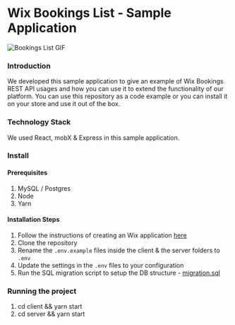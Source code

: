 # Wix Bookings List - Sample Application
![Bookings List GIF](readme-images/wix-bookings-list-low.gif)

### Introduction
We developed this sample application to give an example of Wix Bookings REST API usages and how you can use it to extend
the functionality of our platform. You can use this repository as a code example or you can install it on your store and use it out of the box.

### Technology Stack

We used React, mobX & Express in this sample application.

### Install
#### Prerequisites
1. MySQL / Postgres
1. Node
1. Yarn

#### Installation Steps
1. Follow the instructions of creating an Wix application [here](https://github.com/wix-incubator/sample-wix-rest-app)
1. Clone the repository
1. Rename the `.env.example` files inside the client & the server folders to `.env`
1. Update the settings in the `.env` files to your configuration
1. Run the SQL migration script to setup the DB structure - [migration.sql](migration.sql)

### Running the project
1. cd client && yarn start
1. cd server && yarn start 
